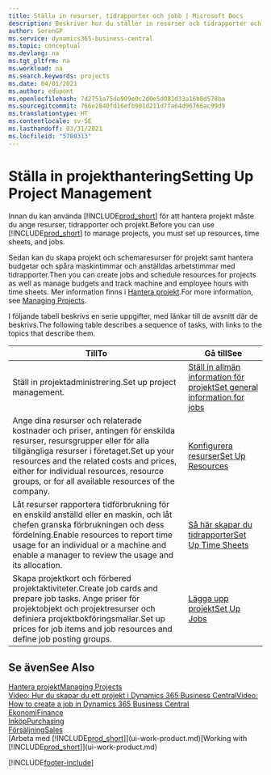 ```yaml
---
title: Ställa in resurser, tidrapporter och jobb | Microsoft Docs
description: Beskriver hur du ställer in resurser och tidrapporter och projekt för att hantera projekt.
author: SorenGP
ms.service: dynamics365-business-central
ms.topic: conceptual
ms.devlang: na
ms.tgt_pltfrm: na
ms.workload: na
ms.search.keywords: projects
ms.date: 04/01/2021
ms.author: edupont
ms.openlocfilehash: 7d2751a75de909e0c2d0e5d081d33a16b8d578ba
ms.sourcegitcommit: 766e2840fd16efb901d211d7fa64d96766ac99d9
ms.translationtype: HT
ms.contentlocale: sv-SE
ms.lasthandoff: 03/31/2021
ms.locfileid: "5780313"
---
```

# <a name="setting-up-project-management"></a><span data-ttu-id="17101-103">Ställa in projekthantering</span><span class="sxs-lookup"><span data-stu-id="17101-103">Setting Up Project Management</span></span>
<span data-ttu-id="17101-104">Innan du kan använda [!INCLUDE[prod_short](includes/prod_short.md)] för att hantera projekt måste du ange resurser, tidrapporter och projekt.</span><span class="sxs-lookup"><span data-stu-id="17101-104">Before you can use [!INCLUDE[prod_short](includes/prod_short.md)] to manage projects, you must set up resources, time sheets, and jobs.</span></span>

<span data-ttu-id="17101-105">Sedan kan du skapa projekt och schemaresurser för projekt samt hantera budgetar och spåra maskintimmar och anställdas arbetstimmar med tidrapporter.</span><span class="sxs-lookup"><span data-stu-id="17101-105">Then you can create jobs and schedule resources for projects as well as manage budgets and track machine and employee hours with time sheets.</span></span> <span data-ttu-id="17101-106">Mer information finns i [Hantera projekt](projects-manage-projects.md).</span><span class="sxs-lookup"><span data-stu-id="17101-106">For more information, see [Managing Projects](projects-manage-projects.md).</span></span>  

<span data-ttu-id="17101-107">I följande tabell beskrivs en serie uppgifter, med länkar till de avsnitt där de beskrivs.</span><span class="sxs-lookup"><span data-stu-id="17101-107">The following table describes a sequence of tasks, with links to the topics that describe them.</span></span>

| <span data-ttu-id="17101-108">Till</span><span class="sxs-lookup"><span data-stu-id="17101-108">To</span></span> | <span data-ttu-id="17101-109">Gå till</span><span class="sxs-lookup"><span data-stu-id="17101-109">See</span></span> |
| --- | --- |
| <span data-ttu-id="17101-110">Ställ in projektadministrering.</span><span class="sxs-lookup"><span data-stu-id="17101-110">Set up project management.</span></span>|[<span data-ttu-id="17101-111">Ställ in allmän information för projekt</span><span class="sxs-lookup"><span data-stu-id="17101-111">Set general information for jobs</span></span>](projects-how-setup-jobs.md#to-set-general-information-for-jobs)|
| <span data-ttu-id="17101-112">Ange dina resurser och relaterade kostnader och priser, antingen för enskilda resurser, resursgrupper eller för alla tillgängliga resurser i företaget.</span><span class="sxs-lookup"><span data-stu-id="17101-112">Set up your resources and the related costs and prices, either for individual resources, resource groups, or for all available resources of the company.</span></span> |[<span data-ttu-id="17101-113">Konfigurera resurser</span><span class="sxs-lookup"><span data-stu-id="17101-113">Set Up Resources</span></span>](projects-how-setup-resources.md) |
| <span data-ttu-id="17101-114">Låt resurser rapportera tidförbrukning för en enskild anställd eller en maskin, och låt chefen granska förbrukningen och dess fördelning.</span><span class="sxs-lookup"><span data-stu-id="17101-114">Enable resources to report time usage for an individual or a machine and enable a manager to review the usage and its allocation.</span></span> |[<span data-ttu-id="17101-115">Så här skapar du tidrapporter</span><span class="sxs-lookup"><span data-stu-id="17101-115">Set Up Time Sheets</span></span>](projects-how-setup-time-sheets.md) |
| <span data-ttu-id="17101-116">Skapa projektkort och förbered projektaktiviteter.</span><span class="sxs-lookup"><span data-stu-id="17101-116">Create job cards and prepare job tasks.</span></span> <span data-ttu-id="17101-117">Ange priser för projektobjekt och projektresurser och definiera projektbokföringsmallar.</span><span class="sxs-lookup"><span data-stu-id="17101-117">Set up prices for job items and job resources and define job posting groups.</span></span> |[<span data-ttu-id="17101-118">Lägga upp projekt</span><span class="sxs-lookup"><span data-stu-id="17101-118">Set Up Jobs</span></span>](projects-how-setup-jobs.md) |

## <a name="see-also"></a><span data-ttu-id="17101-119">Se även</span><span class="sxs-lookup"><span data-stu-id="17101-119">See Also</span></span>

[<span data-ttu-id="17101-120">Hantera projekt</span><span class="sxs-lookup"><span data-stu-id="17101-120">Managing Projects</span></span>](projects-manage-projects.md)  
[<span data-ttu-id="17101-121">Video: Hur du skapar du ett projekt i Dynamics 365 Business Central</span><span class="sxs-lookup"><span data-stu-id="17101-121">Video: How to create a job in Dynamics 365 Business Central</span></span>](https://www.youtube.com/watch?v=VqaPWr7BWmw)  
[<span data-ttu-id="17101-122">Ekonomi</span><span class="sxs-lookup"><span data-stu-id="17101-122">Finance</span></span>](finance.md)  
[<span data-ttu-id="17101-123">Inköp</span><span class="sxs-lookup"><span data-stu-id="17101-123">Purchasing</span></span>](purchasing-manage-purchasing.md)  
[<span data-ttu-id="17101-124">Försäljning</span><span class="sxs-lookup"><span data-stu-id="17101-124">Sales</span></span>](sales-manage-sales.md)  
<span data-ttu-id="17101-125">[Arbeta med [!INCLUDE[prod_short](includes/prod_short.md)]](ui-work-product.md)</span><span class="sxs-lookup"><span data-stu-id="17101-125">[Working with [!INCLUDE[prod_short](includes/prod_short.md)]](ui-work-product.md)</span></span>  


[!INCLUDE[footer-include](includes/footer-banner.md)]